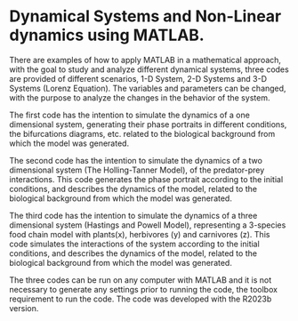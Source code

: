# Dynamical Systems and Non-Linear dynamics using MATLAB.
There are examples of how to apply MATLAB in a mathematical approach, with the goal to study and analyze different dynamical systems, three codes are provided of different scenarios, 1-D System, 2-D Systems and 3-D Systems (Lorenz Equation). The variables and parameters can be changed, with the purpose to analyze the changes in the behavior of the system. 

The first code has the intention to simulate the dynamics of a one dimensional system, generating their phase portraits in different conditions, the bifurcations diagrams, etc. related to the biological background from which the model was generated. 

The second code has the intention to simulate the dynamics of a two dimensional system (The Holling-Tanner Model), of the predator-prey interactions. This code generates the phase portrait according to the initial conditions, and describes the dynamics of the model, related to the biological background from which the model was generated.

The third code has the intention to simulate the dynamics of a three dimensional system (Hastings and Powell Model), representing a 3-species food chain model with plants(x), herbivores (y) and carnivores (z). This code simulates the interactions of the system according to the initial conditions, and describes the dynamics of the model, related to the biological background from which the model was generated.

The three codes can be run on any computer with MATLAB and it is not necessary to generate any settings prior to running the code, the toolbox requirement to run the code. The code was developed with the R2023b version. 
